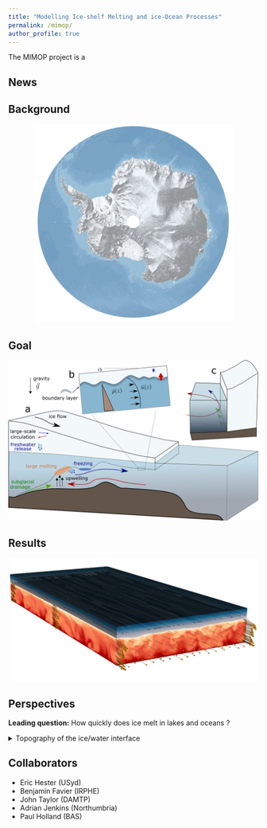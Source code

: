 ```yaml
---
title: "Modelling Ice-shelf Melting and ice-Ocean Processes"
permalink: /mimop/
author_profile: true
---
```


The MIMOP project is a


## News


## Background

<center><img src="/images/Antarctica_in_3D_credit_esa_lowres.png" alt="drawing" width="400"/></center>

## Goal

<center><img src="/images/mimop_cavity_physics_scheme.png" alt="drawing" width="600"/></center>

## Results

<center><img src="/images/graphical_abstract.jpg" alt="drawing" width="500"/></center>


## Perspectives


**Leading question:** How quickly does ice melt in lakes and oceans ?

<details>
<summary>Topography of the ice/water interface</summary>
 
* Is the ice/water interface naturally smooth or rough ?
* How does interface topography change ice melting ?
 
</details>

## Collaborators
- Eric Hester (USyd)
- Benjamin Favier (IRPHE)
- John Taylor (DAMTP)
- Adrian Jenkins (Northumbria)
- Paul Holland (BAS)
